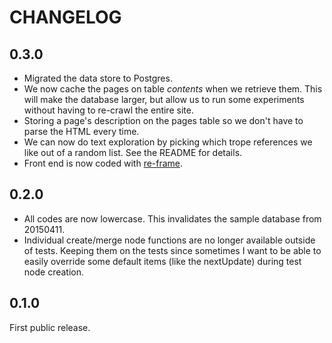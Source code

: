 # CHANGELOG

## 0.3.0

* Migrated the data store to Postgres.
* We now cache the pages on table _contents_ when we retrieve them.  This will make the database larger, but allow us to run some experiments without having to re-crawl the entire site.
* Storing a page's description on the pages table so we don't have to parse the HTML every time.
* We can now do text exploration by picking which trope references we like out of a random list. See the README for details.
* Front end is now coded with [re-frame](https://github.com/Day8/re-frame).

## 0.2.0

* All codes are now lowercase. This invalidates the sample database from 20150411.
* Individual create/merge node functions are no longer available outside of tests. Keeping them on the tests since sometimes I want to be able to easily override some default items (like the nextUpdate) during test node creation. 

## 0.1.0

First public release.